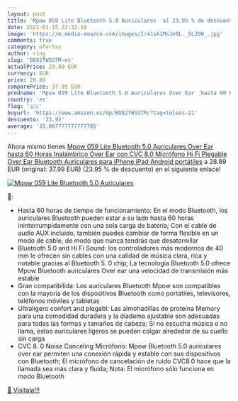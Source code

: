 ```yaml
---
layout: post
title: 'Mpow 059 Lite Bluetooth 5.0 Auriculares  al 23.95 % de descuento'
date: 2021-01-15 22:32:18
image: 'https://m.media-amazon.com/images/I/41sk1MsJe0L._SL200_.jpg'
comments: true
category: ofertas
author: ring
slug: 'B082TWSSTM-es'
actualPrice: 28.89 EUR
currency: EUR
price: 28.89
comparePrice: 37.99 EUR
prodname: 'Mpow 059 Lite Bluetooth 5.0 Auriculares Over Ear  hasta 60 Horas  Inalámbrico Over Ear con CVC 8.0 Micrófono  Hi Fi  Plegable Over Ear Bluetooth Auriculares para iPhone  iPad  Android  portátiles'
country: 'es'
flag: '🇪🇸'
buyurl: 'https://www.amazon.es/dp/B082TWSSTM/?tag=tolees-21'
descuento: '23.95'
average: '33.067777777777785'
---
```


Ahora mismo tienes [Mpow 059 Lite Bluetooth 5.0 Auriculares Over Ear  hasta 60 Horas  Inalámbrico Over Ear con CVC 8.0 Micrófono  Hi Fi  Plegable Over Ear Bluetooth Auriculares para iPhone  iPad  Android  portátiles](https://www.amazon.es/dp/B082TWSSTM/?tag=tolees-21) a 28.89 EUR (original: 37.99 EUR) (23.95 %  de descuento) en el siguiente enlace!

[![Mpow 059 Lite Bluetooth 5.0 Auriculares ](https://m.media-amazon.com/images/I/41sk1MsJe0L._SL200_.jpg)](https://www.amazon.es/dp/B082TWSSTM/?tag=tolees-21)

🔎:

- Hasta 60 horas de tiempo de funcionamiento: En el modo Bluetooth, los auriculares Bluetooth pueden estar a su lado hasta 60 horas ininterrumpidamente con una sola carga de batería; Con el cable de audio AUX incluido, también puedes cambiar de forma flexible en un modo de cable, de modo que nunca tendrás que desatornillar
- Bluetooth 5.0 and Hi Fi Sound: los controladores más modernos de 40 mm le ofrecen sin cables con una calidad de música clara, rica y notable gracias al Bluetooth 5. 0 chip; La tecnología Bluetooth 5.0 ofrece Mpow Bluetooth auriculares Over ear una velocidad de transmisión más estable
- Gran compatibilida: Los auriculares Bluetooth Mpow son compatibles con la mayoría de los dispositivos Bluetooth como portátiles, televisores, teléfonos móviles y tabletas
- Ultraligero confort and plegabl: Las almohadillas de proteína Memory para una comodidad duradera y la diadema ajustable son adecuadas para todas las formas y tamaños de cabeza; Si no escucha música o no llama, estos auriculares ligeros se pueden colgar alrededor de su cuello sin carga
- CVC 8. 0 Noise Canceling Micrófono: Mpow Bluetooth 5.0 auriculares over ear permiten una conexión rápida y estable con sus dispositivos con Bluetooth; El micrófono de cancelación de ruido CVC8.0 hace que la llamada sea más clara y fluida; Nota: El micrófono sólo funciona en modo Bluetooth

[🛒 Visítala!!!](https://www.amazon.es/dp/B082TWSSTM/?tag=tolees-21)

